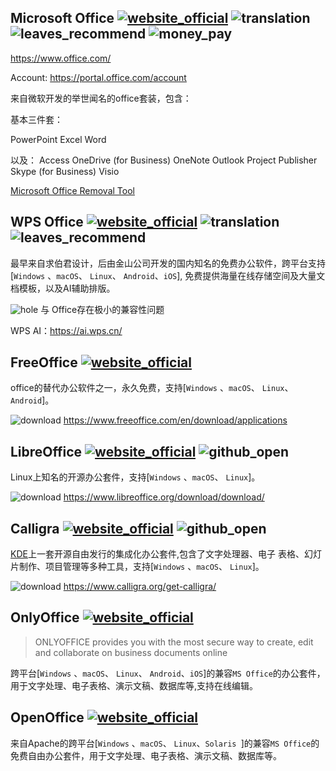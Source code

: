 ## Microsoft Office [![website_official](https://gitbook07.oss-cn-hangzhou.aliyuncs.com/website_official.svg)](http://www.office.com/) ![translation](https://gitbook07.oss-cn-hangzhou.aliyuncs.com/translation.svg) ![leaves_recommend](https://gitbook07.oss-cn-hangzhou.aliyuncs.com/leaves_rec.svg) ![money_pay](https://gitbook07.oss-cn-hangzhou.aliyuncs.com/money_pay.svg)

https://www.office.com/

Account: https://portal.office.com/account

来自微软开发的举世闻名的office套装，包含：

基本三件套：

PowerPoint
Excel
Word

以及：
Access
OneDrive (for Business)
OneNote
Outlook
Project
Publisher
Skype (for Business)
Visio

[Microsoft Office Removal Tool](https://support.microsoft.com/zh-cn/office/%E4%BB%8E-pc-%E5%8D%B8%E8%BD%BD-office-9dd49b83-264a-477a-8fcc-2fdf5dbf61d8?ui=zh-cn&rs=zh-cn&ad=cn)

## WPS Office [![website_official](https://gitbook07.oss-cn-hangzhou.aliyuncs.com/website_official.svg)](https://www.wps.cn/) ![translation](https://gitbook07.oss-cn-hangzhou.aliyuncs.com/translation.svg) ![leaves_recommend](https://gitbook07.oss-cn-hangzhou.aliyuncs.com/leaves_rec.svg)

最早来自求伯君设计，后由金山公司开发的国内知名的免费办公软件，跨平台支持[`Windows` 、`macOS`、 `Linux`、 `Android`、`iOS`], 免费提供海量在线存储空间及大量文档模板，以及AI辅助排版。

![hole](https://gitbook07.oss-cn-hangzhou.aliyuncs.com/keng.svg) 与 Office存在极小的兼容性问题

WPS AI：https://ai.wps.cn/

## FreeOffice [![website_official](https://gitbook07.oss-cn-hangzhou.aliyuncs.com/website_official.svg)](http://www.freeoffice.com/en/)

office的替代办公软件之一，永久免费，支持[`Windows` 、`macOS`、 `Linux`、 `Android`]。

![download](https://gitbook07.oss-cn-hangzhou.aliyuncs.com/download.svg) https://www.freeoffice.com/en/download/applications

## LibreOffice [![website_official](https://gitbook07.oss-cn-hangzhou.aliyuncs.com/website_official.svg)](https://www.libreoffice.org/) ![github_open](https://gitbook07.oss-cn-hangzhou.aliyuncs.com/github_open.svg)

Linux上知名的开源办公套件，支持[`Windows` 、`macOS`、 `Linux`]。

![download](https://gitbook07.oss-cn-hangzhou.aliyuncs.com/download.svg) https://www.libreoffice.org/download/download/

## Calligra [![website_official](https://gitbook07.oss-cn-hangzhou.aliyuncs.com/website_official.svg)](https://www.calligra.org/) ![github_open](https://gitbook07.oss-cn-hangzhou.aliyuncs.com/github_open.svg)

[KDE](https://kde.org/applications/office/)上一套开源自由发行的集成化办公套件,包含了文字处理器、电子 表格、幻灯片制作、项目管理等多种工具，支持[`Windows` 、`macOS`、 `Linux`]。

![download](https://gitbook07.oss-cn-hangzhou.aliyuncs.com/download.svg) https://www.calligra.org/get-calligra/

## OnlyOffice [![website_official](https://gitbook07.oss-cn-hangzhou.aliyuncs.com/website_official.svg)](https://www.onlyoffice.com/)

> ONLYOFFICE provides you with the most secure way to create, edit and collaborate on business documents online

跨平台[`Windows` 、`macOS`、 `Linux`、 `Android`、`iOS`]的兼容`MS Office`的办公套件，用于文字处理、电子表格、演示文稿、数据库等,支持在线编辑。

## OpenOffice [![website_official](https://gitbook07.oss-cn-hangzhou.aliyuncs.com/website_official.svg)](https://www.openoffice.org/)

来自Apache的跨平台[`Windows` 、`macOS`、 `Linux`、`Solaris `]的兼容`MS Office`的免费自由办公套件，用于文字处理、电子表格、演示文稿、数据库等。